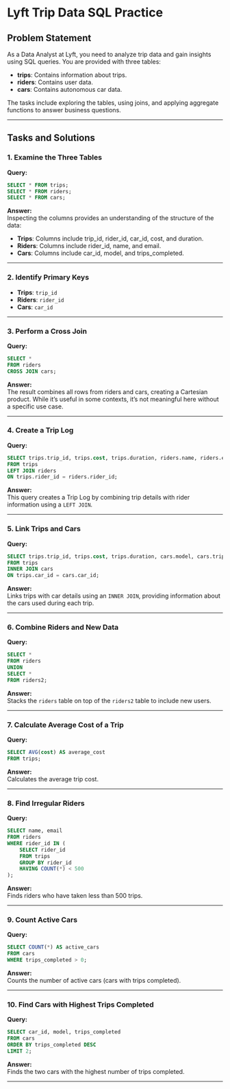 
# Lyft Trip Data SQL Practice  

## Problem Statement  
As a Data Analyst at Lyft, you need to analyze trip data and gain insights using SQL queries. You are provided with three tables:  

- **trips**: Contains information about trips.  
- **riders**: Contains user data.  
- **cars**: Contains autonomous car data.  

The tasks include exploring the tables, using joins, and applying aggregate functions to answer business questions.

---

## Tasks and Solutions  

### 1. Examine the Three Tables  
**Query:**  
```sql
SELECT * FROM trips;
SELECT * FROM riders;
SELECT * FROM cars;
```

**Answer:**  
Inspecting the columns provides an understanding of the structure of the data:  
- **Trips**: Columns include trip_id, rider_id, car_id, cost, and duration.  
- **Riders**: Columns include rider_id, name, and email.  
- **Cars**: Columns include car_id, model, and trips_completed.  

---

### 2. Identify Primary Keys  
- **Trips**: `trip_id`  
- **Riders**: `rider_id`  
- **Cars**: `car_id`  

---

### 3. Perform a Cross Join  
**Query:**  
```sql
SELECT * 
FROM riders 
CROSS JOIN cars;
```

**Answer:**  
The result combines all rows from riders and cars, creating a Cartesian product. While it’s useful in some contexts, it’s not meaningful here without a specific use case.

---

### 4. Create a Trip Log  
**Query:**  
```sql
SELECT trips.trip_id, trips.cost, trips.duration, riders.name, riders.email 
FROM trips
LEFT JOIN riders 
ON trips.rider_id = riders.rider_id;
```

**Answer:**  
This query creates a Trip Log by combining trip details with rider information using a `LEFT JOIN`.

---

### 5. Link Trips and Cars  
**Query:**  
```sql
SELECT trips.trip_id, trips.cost, trips.duration, cars.model, cars.trips_completed 
FROM trips
INNER JOIN cars 
ON trips.car_id = cars.car_id;
```

**Answer:**  
Links trips with car details using an `INNER JOIN`, providing information about the cars used during each trip.

---

### 6. Combine Riders and New Data  
**Query:**  
```sql
SELECT * 
FROM riders 
UNION 
SELECT * 
FROM riders2;
```

**Answer:**  
Stacks the `riders` table on top of the `riders2` table to include new users.

---

### 7. Calculate Average Cost of a Trip  
**Query:**  
```sql
SELECT AVG(cost) AS average_cost 
FROM trips;
```

**Answer:**  
Calculates the average trip cost.

---

### 8. Find Irregular Riders  
**Query:**  
```sql
SELECT name, email 
FROM riders 
WHERE rider_id IN (
    SELECT rider_id 
    FROM trips 
    GROUP BY rider_id 
    HAVING COUNT(*) < 500
);
```

**Answer:**  
Finds riders who have taken less than 500 trips.

---

### 9. Count Active Cars  
**Query:**  
```sql
SELECT COUNT(*) AS active_cars 
FROM cars 
WHERE trips_completed > 0;
```

**Answer:**  
Counts the number of active cars (cars with trips completed).

---

### 10. Find Cars with Highest Trips Completed  
**Query:**  
```sql
SELECT car_id, model, trips_completed 
FROM cars 
ORDER BY trips_completed DESC 
LIMIT 2;
```

**Answer:**  
Finds the two cars with the highest number of trips completed.

---
```
